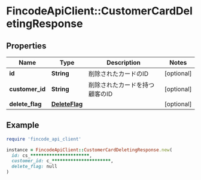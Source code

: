 # FincodeApiClient::CustomerCardDeletingResponse

## Properties

| Name | Type | Description | Notes |
| ---- | ---- | ----------- | ----- |
| **id** | **String** | 削除されたカードのID | [optional] |
| **customer_id** | **String** | 削除されたカードを持つ顧客のID | [optional] |
| **delete_flag** | [**DeleteFlag**](DeleteFlag.md) |  | [optional] |

## Example

```ruby
require 'fincode_api_client'

instance = FincodeApiClient::CustomerCardDeletingResponse.new(
  id: cs_**********************,
  customer_id: c_**********************,
  delete_flag: null
)
```

